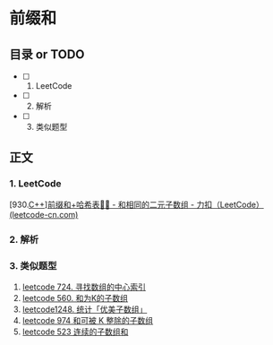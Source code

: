 # 前缀和

## 目录 or TODO

- [ ] 1. LeetCode
- [ ] 2. 解析
- [ ] 3. 类似题型

## 正文

### 1. LeetCode

[930.[C++\]前缀和+哈希表🐱‍🚀 - 和相同的二元子数组 - 力扣（LeetCode） (leetcode-cn.com)](https://leetcode-cn.com/problems/binary-subarrays-with-sum/solution/930cqian-zhui-he-ha-xi-biao-by-zai-ye-bu-vy45/)

### 2. 解析



### 3. 类似题型

1. [leetcode 724. 寻找数组的中心索引](https://leetcode-cn.com/problems/find-pivot-index/)
2. [leetcode 560. 和为K的子数组](https://leetcode-cn.com/problems/subarray-sum-equals-k/)
3. [leetcode1248. 统计「优美子数组」](https://leetcode-cn.com/problems/count-number-of-nice-subarrays/)
4. [leetcode 974 和可被 K 整除的子数组](https://leetcode-cn.com/problems/subarray-sums-divisible-by-k/)
5. [leetcode 523 连续的子数组和](https://leetcode-cn.com/problems/continuous-subarray-sum/)

